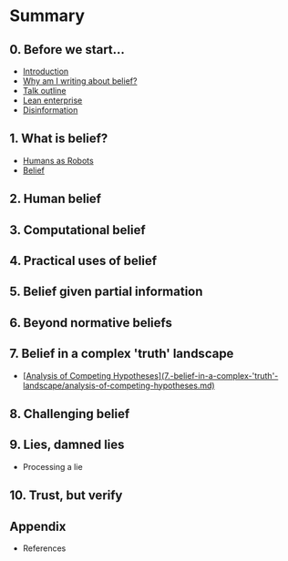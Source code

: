 # Summary

## 0. Before we start...

* [Introduction](README.md)
* [Why am I writing about belief?](why-am-i-writing-about-belief.md)
* [Talk outline](talk-outline.md)
* [Lean enterprise](lean-enterprise.md)
* [Disinformation](xxx.md)

## 1. What is belief?

* [Humans as Robots](1.-what-is-belief/humans-as-robots.md)
* [Belief](1.-what-is-belief/belief.md)

## 2. Human belief

## 3. Computational belief

## 4. Practical uses of belief

## 5. Belief given partial information

## 6. Beyond normative beliefs

## 7. Belief in a complex 'truth' landscape

* [\[Analysis of Competing Hypotheses\]\(7.-belief-in-a-complex-'truth'-landscape/analysis-of-competing-hypotheses.md\)](7-belief-in-a-complex-truth-landscape/analysis-of-competing-hypotheses7-belief-in-a-complex-truth-landscapeanalysis-of-competing-hypothesesmd.md)

## 8. Challenging belief

## 9. Lies, damned lies

* Processing a lie

## 10. Trust, but verify

## Appendix

* References

